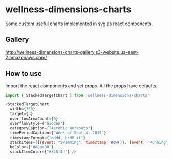 # wellness-dimensions-charts 

Some custom useful charts implemented in svg as react components.

## Gallery

http://wellness-dimensions-charts-gallery.s3-website.us-east-2.amazonaws.com/

## How to use

Import the react components and set props. All the props have defaults.

```js
import { StackedTargetChart } from 'wellness-dimensions-charts'

<StackedTargetChart 
  width={350}
  target={5}
  overflowAreaCount={0}
  overflowStyle={"hidden"}
  categoryCaption={"Aerobic Workouts"}
  timePeriodCaption={"Week of Sept 4, 2019"}
  timestampFormat={"dddd, h:MM tt"}
  stackItems={[{event: "Swimming", timestamp: now()}, {event: "Running", timestamp: now()}]}
  bgColor={"#88aa00"}
  stackItemColor={"#346f4d"} />

```
